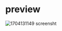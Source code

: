 # preview
![1704131149 screensht](https://github.com/dhruvtadvi/dots/assets/125633764/fbc4b027-64ee-4dd7-9722-61f9aa169a97)
